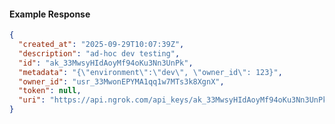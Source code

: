 <!-- Code generated for API Clients. DO NOT EDIT. -->

#### Example Response

```json
{
  "created_at": "2025-09-29T10:07:39Z",
  "description": "ad-hoc dev testing",
  "id": "ak_33MwsyHIdAoyMf94oKu3Nn3UnPk",
  "metadata": "{\"environment\":\"dev\", \"owner_id\": 123}",
  "owner_id": "usr_33MwonEPYMA1qq1w7MTs3k8XgnX",
  "token": null,
  "uri": "https://api.ngrok.com/api_keys/ak_33MwsyHIdAoyMf94oKu3Nn3UnPk"
}
```
